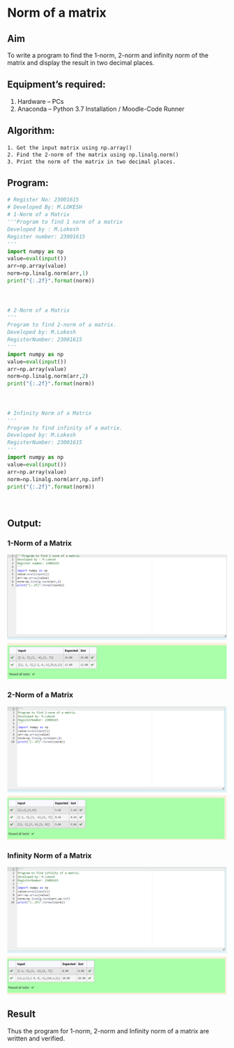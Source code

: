 # Norm of a matrix
## Aim
To write a program to find the 1-norm, 2-norm and infinity norm of the matrix and display the result in two decimal places.
## Equipment’s required:
1.	Hardware – PCs
2.	Anaconda – Python 3.7 Installation / Moodle-Code Runner
## Algorithm:
	1. Get the input matrix using np.array()   
    2. Find the 2-norm of the matrix using np.linalg.norm()
	3. Print the norm of the matrix in two decimal places.
## Program:
```Python
# Register No: 23001615
# Developed By: M.LOKESH
# 1-Norm of a Matrix
'''Program to find 1 norm of a matrix
Developed by : M.Lokesh
Register number: 23001615
'''
import numpy as np 
value=eval(input())
arr=np.array(value)
norm=np.linalg.norm(arr,1)
print("{:.2f}".format(norm))



# 2-Norm of a Matrix
'''
Program to find 2-norm of a matrix.
Developed by: M.Lokesh
RegisterNumber: 23001615
'''
import numpy as np 
value=eval(input())
arr=np.array(value)
norm=np.linalg.norm(arr,2)
print("{:.2f}".format(norm))



# Infinity Norm of a Matrix
'''
Program to find infinity of a matrix.
Developed by: M.Lokesh
RegisterNumber: 23001615
'''
import numpy as np 
value=eval(input())
arr=np.array(value)
norm=np.linalg.norm(arr,np.inf)
print("{:.2f}".format(norm))




```
## Output:
### 1-Norm of a Matrix
![Alt text](1norm.png)

### 2-Norm of a Matrix
![Alt text](<2 norm.png>)

### Infinity Norm of a Matrix
![Alt text](<inifnity norm.png>)

## Result
Thus the program for 1-norm, 2-norm and Infinity norm of a matrix are written and verified.
